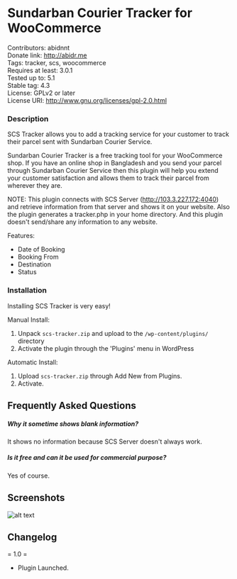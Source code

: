 Sundarban Courier Tracker for WooCommerce
======
Contributors: abidnnt <br>
Donate link: http://abidr.me <br>
Tags: tracker, scs, woocommerce <br>
Requires at least: 3.0.1 <br>
Tested up to: 5.1 <br>
Stable tag: 4.3 <br>
License: GPLv2 or later <br>
License URI: http://www.gnu.org/licenses/gpl-2.0.html <br>

### Description

SCS Tracker allows you to add a tracking service for your customer to track their parcel sent with Sundarban Courier Service.

Sundarban Courier Tracker is a free tracking tool for your WooCommerce shop. If you have an online shop in Bangladesh and you send your parcel through Sundarban Courier Service then this plugin will help you extend your customer satisfaction and allows them to track their parcel from wherever they are.

NOTE: This plugin connects with SCS Server (http://103.3.227.172:4040) and retrieve information from that server and shows it on your website. Also the plugin generates a tracker.php in your home directory. And this plugin doesn't send/share any information to any website.

Features:

*   Date of Booking
*   Booking From
*   Destination
*   Status

### Installation

Installing SCS Tracker is very easy!

Manual Install:
1. Unpack `scs-tracker.zip` and upload to the `/wp-content/plugins/` directory
2. Activate the plugin through the 'Plugins' menu in WordPress

Automatic Install:
1. Upload `scs-tracker.zip` through Add New from Plugins.
2. Activate.

## Frequently Asked Questions

##### Why it sometime shows blank information?

It shows no information because SCS Server doesn't always work.

##### Is it free and can it be used for commercial purpose?

Yes of course.

## Screenshots

![alt text](https://i.ibb.co/pPkG9Yj/image.png "Tracker Interface")

## Changelog

= 1.0 =
* Plugin Launched.
